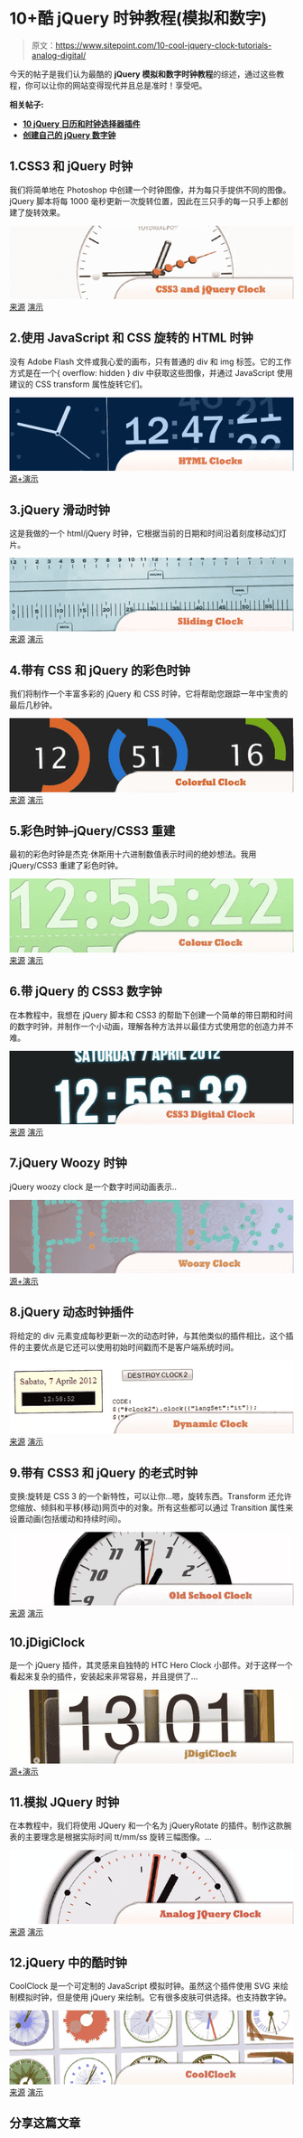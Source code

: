 # 10+酷 jQuery 时钟教程(模拟和数字)

> 原文：<https://www.sitepoint.com/10-cool-jquery-clock-tutorials-analog-digital/>

今天的帖子是我们认为最酷的 **jQuery 模拟和数字时钟教程**的综述，通过这些教程，你可以让你的网站变得现代并且总是准时！享受吧。

**相关帖子:**

*   [**10 jQuery 日历和时钟选择器插件**](http://www.jquery4u.com/jquery-date-and-time-2/10-jquery-calendar-clock-picker-plugin-collections/)
*   [**创建自己的 jQuery 数字钟**](http://www.jquery4u.com/snippets/create-jquery-digital-clock-jquery4u/)

## 1.CSS3 和 jQuery 时钟

我们将简单地在 Photoshop 中创建一个时钟图像，并为每只手提供不同的图像。jQuery 脚本将每 1000 毫秒更新一次旋转位置，因此在三只手的每一只手上都创建了旋转效果。

 [![CSS3 and jQuery Clock](img/7714a523d6f84e6a373b365ac4cd4230.png)](http://tutorialpot.com/2011/09/creating-a-css3-and-jquery-clock/) 
[来源](http://tutorialpot.com/2011/09/creating-a-css3-and-jquery-clock/) [演示](http://demo.tutorialpot.com/jQueryclock/)

## 2.使用 JavaScript 和 CSS 旋转的 HTML 时钟

没有 Adobe Flash 文件或我心爱的画布，只有普通的 div 和 img 标签。它的工作方式是在一个{ overflow: hidden } div 中获取这些图像，并通过 JavaScript 使用建议的 CSS transform 属性旋转它们。

 [![HTML Clocks](img/e64cd249a1e29b15fc91e23f1d8a5cf5.png)](http://joncom.be/code/css-clocks/) 
[源+演示](http://joncom.be/code/css-clocks/)

## 3.jQuery 滑动时钟

这是我做的一个 html/jQuery 时钟，它根据当前的日期和时间沿着刻度移动幻灯片。

 [![jQuery Sliding Clock](img/21f284c3da09f7b86c0233a8d9176bf6.png)](http://doodleaday.wordpress.com/2009/10/03/doodle-231-jquery-sliding-clock/) 
[来源](http://doodleaday.wordpress.com/2009/10/03/doodle-231-jquery-sliding-clock/) [演示](http://home.comcast.net/~vonholdt/test/clock_slide/index.htm)

## 4.带有 CSS 和 jQuery 的彩色时钟

我们将制作一个丰富多彩的 jQuery 和 CSS 时钟，它将帮助您跟踪一年中宝贵的最后几秒钟。

 [![Colorful Clock](img/f34154888b63afa71bbef8420203805f.png)](http://tutorialzine.com/2009/12/colorful-clock-jquery-css/) 
[来源](http://tutorialzine.com/2009/12/colorful-clock-jquery-css/) [演示](http://demo.tutorialzine.com/2009/12/colorful-clock-jquery-css/demo.html)

## 5.彩色时钟–jQuery/CSS3 重建

最初的彩色时钟是杰克·休斯用十六进制数值表示时间的绝妙想法。我用 jQuery/CSS3 重建了彩色时钟。

 [![Colour Clock](img/7a16f97570eef6fd559975d4d2458bab.png)](http://www.joelpeterson.com/blog/2011/03/colour-clock-jquerycss3-rebuild/) 
[来源](http://www.joelpeterson.com/blog/2011/03/colour-clock-jquerycss3-rebuild/) [演示](http://www.joelpeterson.com/clock/)

## 6.带 jQuery 的 CSS3 数字钟

在本教程中，我想在 jQuery 脚本和 CSS3 的帮助下创建一个简单的带日期和时间的数字时钟，并制作一个小动画，理解各种方法并以最佳方式使用您的创造力并不难。

 [![CSS3 Digital Clock](img/f3b828b2094c3297daf19a78a6910942.png)](http://www.alessioatzeni.com/blog/css3-digital-clock-with-jquery/) 
[来源](http://www.alessioatzeni.com/blog/css3-digital-clock-with-jquery/) [演示](http://www.alessioatzeni.com/wp-content/tutorials/jquery/CSS3-digital-clock/index.html)

## 7.jQuery Woozy 时钟

jQuery woozy clock 是一个数字时间动画表示..

 [![Woozy Clock](img/521fe0e8845693b298b0153c462c45ee.png)](http://www.sabiland.net/Home/JQueryPlugins) 
[源+演示](http://www.sabiland.net/Home/JQueryPlugins)

## 8.jQuery 动态时钟插件

将给定的 div 元素变成每秒更新一次的动态时钟，与其他类似的插件相比，这个插件的主要优点是它还可以使用初始时间戳而不是客户端系统时间。

 [![jQuery Dynamic Clock](img/935668c6cc47804a7e7e4d676cd587b0.png)](https://github.com/Lwangaman/jQuery-Clock-Plugin) 
[来源](https://github.com/Lwangaman/jQuery-Clock-Plugin) [演示](http://jsbin.com/ugapo3/72)

## 9.带有 CSS3 和 jQuery 的老式时钟

变换:旋转是 CSS 3 的一个新特性，可以让你…嗯，旋转东西。Transform 还允许您缩放、倾斜和平移(移动)网页中的对象。所有这些都可以通过 Transition 属性来设置动画(包括缓动和持续时间)。

 [![Old School Clock](img/3f1d6a317b2360aba2c226130d034bf0.png)](http://css-tricks.com/css3-clock/) 
[来源](http://css-tricks.com/css3-clock/) [演示](http://css-tricks.com/examples/CSS3Clock/)

## 10.jDigiClock

是一个 jQuery 插件，其灵感来自独特的 HTC Hero Clock 小部件。对于这样一个看起来复杂的插件，安装起来非常容易，并且提供了…

 [![jDigiClock](img/dfa56493afb23f7eb2aee116120831e5.png)](http://www.radoslavdimov.com/jquery-plugins/jquery-plugin-digiclock/) 
[源+演示](http://www.radoslavdimov.com/jquery-plugins/jquery-plugin-digiclock/)

## 11.模拟 JQuery 时钟

在本教程中，我们将使用 JQuery 和一个名为 jQueryRotate 的插件。制作这款腕表的主要理念是根据实际时间 tt/mm/ss 旋转三幅图像。…

 [![Analog JQuery Clock](img/164d2e8721ac87308b063dd0b176776f.png)](http://d-zig.com/Desc.aspx?item=74) 
[来源](http://d-zig.com/Desc.aspx?item=74) [演示](http://d-zig.com/demo/46e3ec48-0f71-4615-8798-61cd83266659/)

## 12.jQuery 中的酷时钟

CoolClock 是一个可定制的 JavaScript 模拟时钟。虽然这个插件使用 SVG 来绘制模拟时钟，但是使用 jQuery 来绘制。它有很多皮肤可供选择。也支持数字钟。

 [![CoolClock in jQuery](img/1b184ba98e8f6fcdfa30d0ff2ecb181a.png)](http://randomibis.com/coolclock/) 
[来源](http://randomibis.com/coolclock/) [演示](http://randomibis.com/coolclock/demos/demo2.html)

## 分享这篇文章
